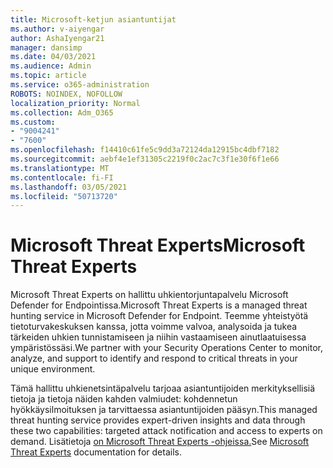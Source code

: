 ```yaml
---
title: Microsoft-ketjun asiantuntijat
ms.author: v-aiyengar
author: AshaIyengar21
manager: dansimp
ms.date: 04/03/2021
ms.audience: Admin
ms.topic: article
ms.service: o365-administration
ROBOTS: NOINDEX, NOFOLLOW
localization_priority: Normal
ms.collection: Adm_O365
ms.custom:
- "9004241"
- "7600"
ms.openlocfilehash: f14410c61fe5c9dd3a72124da12915bc4dbf7182
ms.sourcegitcommit: aebf4e1ef31305c2219f0c2ac7c3f1e30f6f1e66
ms.translationtype: MT
ms.contentlocale: fi-FI
ms.lasthandoff: 03/05/2021
ms.locfileid: "50713720"
---
```

# <a name="microsoft-threat-experts"></a><span data-ttu-id="506d6-102">Microsoft Threat Experts</span><span class="sxs-lookup"><span data-stu-id="506d6-102">Microsoft Threat Experts</span></span>

<span data-ttu-id="506d6-103">Microsoft Threat Experts on hallittu uhkientorjuntapalvelu Microsoft Defender for Endpointissa.</span><span class="sxs-lookup"><span data-stu-id="506d6-103">Microsoft Threat Experts is a managed threat hunting service in Microsoft Defender for Endpoint.</span></span>  <span data-ttu-id="506d6-104">Teemme yhteistyötä tietoturvakeskuksen kanssa, jotta voimme valvoa, analysoida ja tukea tärkeiden uhkien tunnistamiseen ja niihin vastaamiseen ainutlaatuisessa ympäristössäsi.</span><span class="sxs-lookup"><span data-stu-id="506d6-104">We partner with your Security Operations Center to monitor, analyze, and support to identify and respond to critical threats in your unique environment.</span></span>

<span data-ttu-id="506d6-105">Tämä hallittu uhkienetsintäpalvelu tarjoaa asiantuntijoiden merkityksellisiä tietoja ja tietoja näiden kahden valmiudet: kohdennetun hyökkäysilmoituksen ja tarvittaessa asiantuntijoiden pääsyn.</span><span class="sxs-lookup"><span data-stu-id="506d6-105">This managed threat hunting service provides expert-driven insights and data through these two capabilities: targeted attack notification and access to experts on demand.</span></span> <span data-ttu-id="506d6-106">Lisätietoja [on Microsoft Threat Experts -ohjeissa.](https://docs.microsoft.com/windows/security/threat-protection/microsoft-defender-atp/microsoft-threat-experts)</span><span class="sxs-lookup"><span data-stu-id="506d6-106">See [Microsoft Threat Experts](https://docs.microsoft.com/windows/security/threat-protection/microsoft-defender-atp/microsoft-threat-experts) documentation for details.</span></span>
